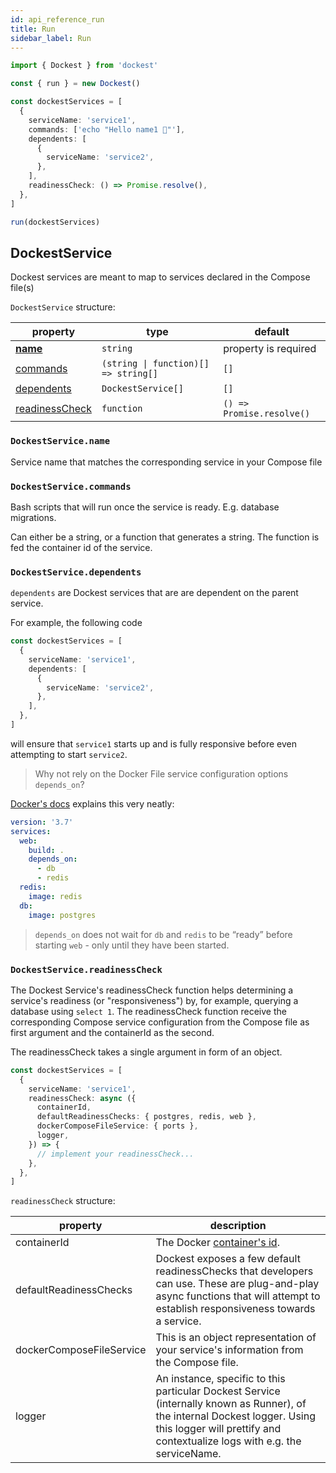 ```yaml
---
id: api_reference_run
title: Run
sidebar_label: Run
---
```


```ts
import { Dockest } from 'dockest'

const { run } = new Dockest()

const dockestServices = [
  {
    serviceName: 'service1',
    commands: ['echo "Hello name1 🌊"'],
    dependents: [
      {
        serviceName: 'service2',
      },
    ],
    readinessCheck: () => Promise.resolve(),
  },
]

run(dockestServices)
```

## DockestService

Dockest services are meant to map to services declared in the Compose file(s)

`DockestService` structure:

| property                                        | type                                               | default                   |
| ----------------------------------------------- | -------------------------------------------------- | ------------------------- |
| **[name](#dockestservicename)**                 | `string`                                           | property is required      |
| [commands](#dockestservicecommands)             | <code>(string &#124; function)[] => string[]<code> | `[]`                      |
| [dependents](#dockestservicedependents)         | `DockestService[]`                                 | `[]`                      |
| [readinessCheck](#dockestservicereadinesscheck) | `function`                                         | `() => Promise.resolve()` |

### `DockestService.name`

Service name that matches the corresponding service in your Compose file

### `DockestService.commands`

Bash scripts that will run once the service is ready. E.g. database migrations.

Can either be a string, or a function that generates a string. The function is fed the container id of the service.

### `DockestService.dependents`

`dependents` are Dockest services that are are dependent on the parent service.

For example, the following code

```ts
const dockestServices = [
  {
    serviceName: 'service1',
    dependents: [
      {
        serviceName: 'service2',
      },
    ],
  },
]
```

will ensure that `service1` starts up and is fully responsive before even attempting to start `service2`.

> Why not rely on the Docker File service configuration options `depends_on`?

[Docker's docs](https://docs.docker.com/compose/compose-file/#depends_on) explains this very neatly:

```yaml
version: '3.7'
services:
  web:
    build: .
    depends_on:
      - db
      - redis
  redis:
    image: redis
  db:
    image: postgres
```

> `depends_on` does not wait for `db` and `redis` to be “ready” before starting `web` - only until they have been started.

### `DockestService.readinessCheck`

The Dockest Service's readinessCheck function helps determining a service's readiness (or "responsiveness") by,
for example, querying a database using `select 1`. The readinessCheck function receive the corresponding Compose service
configuration from the Compose file as first argument and the containerId as the second.

The readinessCheck takes a single argument in form of an object.

```ts
const dockestServices = [
  {
    serviceName: 'service1',
    readinessCheck: async ({
      containerId,
      defaultReadinessChecks: { postgres, redis, web },
      dockerComposeFileService: { ports },
      logger,
    }) => {
      // implement your readinessCheck...
    },
  },
]
```

`readinessCheck` structure:

| property                 | description                                                                                                                                                                                              |
| ------------------------ | -------------------------------------------------------------------------------------------------------------------------------------------------------------------------------------------------------- |
| containerId              | The Docker [container's id](https://docs.docker.com/engine/reference/run/#container-identification).                                                                                                     |
| defaultReadinessChecks   | Dockest exposes a few default readinessChecks that developers can use. These are plug-and-play async functions that will attempt to establish responsiveness towards a service.                          |
| dockerComposeFileService | This is an object representation of your service's information from the Compose file.                                                                                                                    |
| logger                   | An instance, specific to this particular Dockest Service (internally known as Runner), of the internal Dockest logger. Using this logger will prettify and contextualize logs with e.g. the serviceName. |
